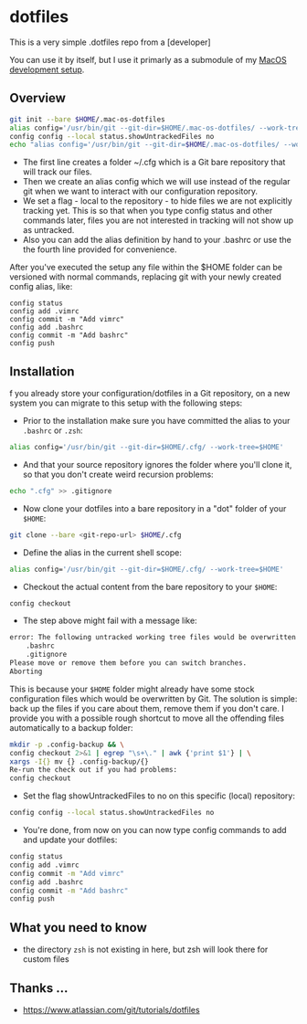 dotfiles
========

This is a very simple .dotfiles repo from a [developer]
 
You can use it by itself, but I use it primarly as a submodule of my [MacOS development setup](https://github.com/jurgen-kluft/mac-os-setup).

## Overview

```bash
git init --bare $HOME/.mac-os-dotfiles
alias config='/usr/bin/git --git-dir=$HOME/.mac-os-dotfiles/ --work-tree=$HOME'
config config --local status.showUntrackedFiles no
echo "alias config='/usr/bin/git --git-dir=$HOME/.mac-os-dotfiles/ --work-tree=$HOME'" >> $HOME/.bashrc
```

* The first line creates a folder ~/.cfg which is a Git bare repository that will track our files.
* Then we create an alias config which we will use instead of the regular git when we want to interact with our configuration repository.
* We set a flag - local to the repository - to hide files we are not explicitly tracking yet. This is so that when you type config status and other commands later, files you are not interested in tracking will not show up as untracked.
* Also you can add the alias definition by hand to your .bashrc or use the the fourth line provided for convenience.

After you've executed the setup any file within the $HOME folder can be versioned with normal commands, replacing git with your newly created config alias, like:

```bashn
config status
config add .vimrc
config commit -m "Add vimrc"
config add .bashrc
config commit -m "Add bashrc"
config push
```

## Installation

f you already store your configuration/dotfiles in a Git repository, on a new system you can migrate to this setup with the following steps:


* Prior to the installation make sure you have committed the alias to your 
`.bashrc` or `.zsh`:
```bash
alias config='/usr/bin/git --git-dir=$HOME/.cfg/ --work-tree=$HOME'
```

* And that your source repository ignores the folder where you'll clone it, so that you don't create weird recursion problems:
```bash
echo ".cfg" >> .gitignore
```

* Now clone your dotfiles into a bare repository in a "dot" folder of your `$HOME`:
```bash
git clone --bare <git-repo-url> $HOME/.cfg
```

* Define the alias in the current shell scope:
```bash
alias config='/usr/bin/git --git-dir=$HOME/.cfg/ --work-tree=$HOME'
```

* Checkout the actual content from the bare repository to your `$HOME`:
```bash
config checkout
```

* The step above might fail with a message like:
```bash
error: The following untracked working tree files would be overwritten by checkout:
    .bashrc
    .gitignore
Please move or remove them before you can switch branches.
Aborting
```

This is because your `$HOME` folder might already have some stock configuration files which would be overwritten by Git. The solution is simple: back up the files if you care about them, remove them if you don't care. I provide you with a possible rough shortcut to move all the offending files automatically to a backup folder:

```bash
mkdir -p .config-backup && \
config checkout 2>&1 | egrep "\s+\." | awk {'print $1'} | \
xargs -I{} mv {} .config-backup/{}
Re-run the check out if you had problems:
config checkout
```

* Set the flag showUntrackedFiles to no on this specific (local) repository:
```bash
config config --local status.showUntrackedFiles no
```

* You're done, from now on you can now type config commands to add and update your dotfiles:

```bash
config status
config add .vimrc
config commit -m "Add vimrc"
config add .bashrc
config commit -m "Add bashrc"
config push
```

## What you need to know

- the directory `zsh` is not existing in here, but zsh will look there for custom files


## Thanks ...

* https://www.atlassian.com/git/tutorials/dotfiles


